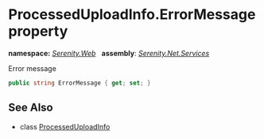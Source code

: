 # ProcessedUploadInfo.ErrorMessage property
**namespace:** *[Serenity.Web](../../README.md#serenity.web-namespace)*   **assembly**: *[Serenity.Net.Services](../../README.md)*

Error message

```csharp
public string ErrorMessage { get; set; }
```

## See Also

* class [ProcessedUploadInfo](../ProcessedUploadInfo.md)